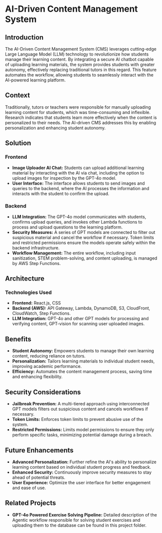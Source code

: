 
# AI-Driven Content Management System

## Introduction
The AI-Driven Content Management System (CMS) leverages cutting-edge Large Language Model (LLM) technology to revolutionize how students manage their learning content. By integrating a secure AI chatbot capable of uploading learning materials, the system provides students with greater autonomy, effectively replacing traditional tutors in this regard. This feature automates the workflow, allowing students to seamlessly interact with the AI-powered learning platform.

## Context
Traditionally, tutors or teachers were responsible for manually uploading learning content for students, which was time-consuming and inflexible. Research indicates that students learn more effectively when the content is personalized to their needs. The AI-driven CMS addresses this by enabling personalization and enhancing student autonomy.

## Solution
### Frontend
- **Image Uploader AI Chat:** Students can upload additional learning material by interacting with the AI via chat, including the option to upload images for inspection by the GPT-4o model.
- **User Interface:** The interface allows students to send images and queries to the backend, where the AI processes the information and interacts with the student to confirm the upload.

### Backend
- **LLM Integration:** The GPT-4o model communicates with students, confirms upload queries, and invokes other Lambda functions to process and upload questions to the learning platform.
- **Security Measures:** A series of GPT models are connected to filter out suspicious material and cancel the workflow if necessary. Token limits and restricted permissions ensure the models operate safely within the backend infrastructure.
- **Workflow Management:** The entire workflow, including input sanitization, STEM problem-solving, and content uploading, is managed by AWS Step Functions.

## Architecture
### Technologies Used
- **Frontend:** React.js, CSS
- **Backend (AWS):** API Gateway, Lambda, DynamoDB, S3, CloudFront, CloudWatch, Step Functions.
- **LLM Integration:** GPT-4o and other GPT models for processing and verifying content, GPT-vision for scanning user uploaded images.


## Benefits
- **Student Autonomy:** Empowers students to manage their own learning content, reducing reliance on tutors.
- **Personalization:** Tailors learning materials to individual student needs, improving academic performance.
- **Efficiency:** Automates the content management process, saving time and enhancing flexibility.

## Security Considerations
- **Jailbreak Prevention:** A multi-tiered approach using interconnected GPT models filters out suspicious content and cancels workflows if necessary.
- **Token Limits:** Enforces token limits to prevent abusive use of the system.
- **Restricted Permissions:** Limits model permissions to ensure they only perform specific tasks, minimizing potential damage during a breach.

## Future Enhancements
- **Advanced Personalization:** Further refine the AI's ability to personalize learning content based on individual student progress and feedback.
- **Enhanced Security:** Continuously improve security measures to stay ahead of potential threats.
- **User Experience:** Optimize the user interface for better engagement and ease of use.

## Related Projects
- **GPT-4o Powered Exercise Solving Pipeline:** Detailed description of the Agentic workflow responsible for solving student exercises and uploading them to the database can be found in this project folder.

